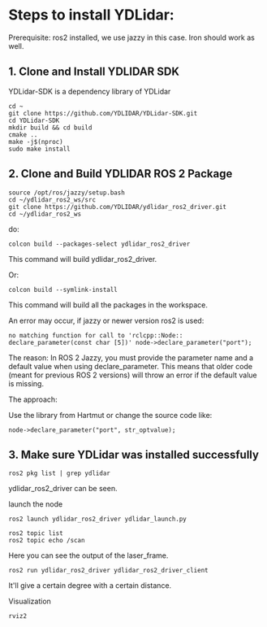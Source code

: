 # Steps to install YDLidar:
Prerequisite: ros2 installed, we use jazzy in this case. Iron should work as well.

## 1. Clone and Install YDLIDAR SDK
YDLidar-SDK is a dependency library of YDLidar

```
cd ~
git clone https://github.com/YDLIDAR/YDLidar-SDK.git
cd YDLidar-SDK
mkdir build && cd build
cmake ..
make -j$(nproc)
sudo make install
```

## 2. Clone and Build YDLIDAR ROS 2 Package
```
source /opt/ros/jazzy/setup.bash
cd ~/ydlidar_ros2_ws/src
git clone https://github.com/YDLIDAR/ydlidar_ros2_driver.git
cd ~/ydlidar_ros2_ws
```
do:
```
colcon build --packages-select ydlidar_ros2_driver
```
This command will build ydlidar_ros2_driver.

Or:
```
colcon build --symlink-install
```
This command will build all the packages in the workspace.


An error may occur, if jazzy or newer version ros2 is used: 
```
no matching function for call to 'rclcpp::Node:: declare_parameter(const char [5])' node->declare_parameter("port");
```
The reason:
In ROS 2 Jazzy, you must provide the parameter name and a default value when using declare_parameter. This means that older code (meant for previous ROS 2 versions) will throw an error if the default value is missing.

The approach:

Use the library from Hartmut or change the source code like:
```
node->declare_parameter("port", str_optvalue);
```
## 3. Make sure YDLidar was installed successfully
```
ros2 pkg list | grep ydlidar
```
ydlidar_ros2_driver can be seen.

launch the node
```
ros2 launch ydlidar_ros2_driver ydlidar_launch.py

ros2 topic list
ros2 topic echo /scan
```
Here you can see the output of the laser_frame.
```
ros2 run ydlidar_ros2_driver ydlidar_ros2_driver_client
```
It'll give a certain degree with a certain distance.

Visualization
```
rviz2
```

